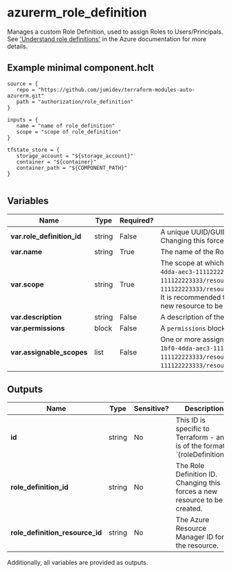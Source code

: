 # azurerm_role_definition

Manages a custom Role Definition, used to assign Roles to Users/Principals. See ['Understand role definitions'](https://docs.microsoft.com/azure/role-based-access-control/role-definitions) in the Azure documentation for more details.

## Example minimal component.hclt

```hcl
source = {
   repo = "https://github.com/jumidev/terraform-modules-auto-azurerm.git" 
   path = "authorization/role_definition" 
}

inputs = {
   name = "name of role_definition" 
   scope = "scope of role_definition" 
}

tfstate_store = {
   storage_account = "${storage_account}" 
   container = "${container}" 
   container_path = "${COMPONENT_PATH}" 
}


```

## Variables

| Name | Type | Required? |  Description |
| ---- | ---- | --------- |  ----------- |
| **var.role_definition_id** | string | False | A unique UUID/GUID which identifies this role - one will be generated if not specified. Changing this forces a new resource to be created. | 
| **var.name** | string | True | The name of the Role Definition. | 
| **var.scope** | string | True | The scope at which the Role Definition applies to, such as `/subscriptions/0b1f6471-1bf0-4dda-aec3-111122223333`, `/subscriptions/0b1f6471-1bf0-4dda-aec3-111122223333/resourceGroups/myGroup`, or `/subscriptions/0b1f6471-1bf0-4dda-aec3-111122223333/resourceGroups/myGroup/providers/Microsoft.Compute/virtualMachines/myVM`. It is recommended to use the first entry of the `assignable_scopes`. Changing this forces a new resource to be created. | 
| **var.description** | string | False | A description of the Role Definition. | 
| **var.permissions** | block | False | A `permissions` block. | 
| **var.assignable_scopes** | list | False | One or more assignable scopes for this Role Definition, such as `/subscriptions/0b1f6471-1bf0-4dda-aec3-111122223333`, `/subscriptions/0b1f6471-1bf0-4dda-aec3-111122223333/resourceGroups/myGroup`, or `/subscriptions/0b1f6471-1bf0-4dda-aec3-111122223333/resourceGroups/myGroup/providers/Microsoft.Compute/virtualMachines/myVM`. | 



## Outputs

| Name | Type | Sensitive? | Description |
| ---- | ---- | --------- | --------- |
| **id** | string | No  | This ID is specific to Terraform - and is of the format `{roleDefinitionId}|{scope}`. | 
| **role_definition_id** | string | No  | The Role Definition ID. Changing this forces a new resource to be created. | 
| **role_definition_resource_id** | string | No  | The Azure Resource Manager ID for the resource. | 

Additionally, all variables are provided as outputs.
